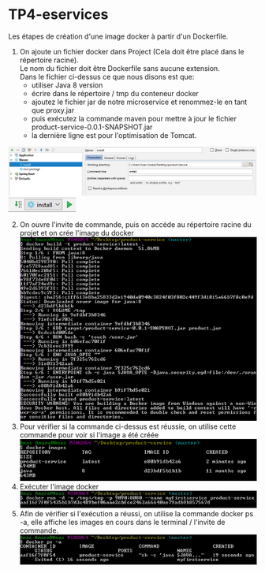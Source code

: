 # TP4-eservices

Les étapes de création d'une image docker à partir d'un Dockerfile.  
1. On ajoute un fichier docker dans Project (Cela doit être placé dans le répertoire racine).  
 Le nom du fichier doit être Dockerfile sans aucune extension.  
 Dans le fichier ci-dessus ce que nous disons est que:  
    - utiliser Java 8 version  
    - écrire dans le répertoire / tmp du conteneur docker  
    - ajoutez le fichier jar de notre microservice et renommez-le en tant que proxy.jar  
    - puis exécutez la commande maven pour mettre à jour le fichier product-service-0.0.1-SNAPSHOT.jar  
    - la dernière ligne est pour l'optimisation de Tomcat.  
    
 ![alt text](https://github.com/AmaraAnas/TP4-eservices/blob/master/img/etape%200.png) 
  ![alt text](https://github.com/AmaraAnas/TP4-eservices/blob/master/img/etape%200_0.png) 
 
2. On ouvre l'invite de commande, puis on accéde au répertoire racine du projet et on crée l'image du docker  
  ![alt text](https://github.com/AmaraAnas/TP4-eservices/blob/master/img/etape%201.png)  
3. Pour vérifier si la commande ci-dessus est réussie, on utilise cette commande pour voir si l'image a été créée  
  ![alt text](https://github.com/AmaraAnas/TP4-eservices/blob/master/img/etape%202.png)  
4. Exécuter l'image docker  
  ![alt text](https://github.com/AmaraAnas/TP4-eservices/blob/master/img/etape%203.jpg)  
5. Afin de vérifier si l'exécution a réussi, on utilise la commande docker ps -a, elle affiche les images  en cours dans le terminal / l'invite de commande. 
  ![alt text](https://github.com/AmaraAnas/TP4-eservices/blob/master/img/etape%204.jpg)  
  



